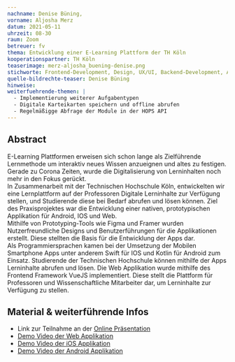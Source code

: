 ```yaml
---
nachname: Denise Büning,
vorname: Aljosha Merz
datum: 2021-05-11
uhrzeit: 08-30
raum: Zoom
betreuer: fv
thema: Entwicklung einer E-Learning Plattform der TH Köln
kooperationspartner: TH Köln
teaserimage: merz-aljosha_buening-denise.png
stichworte: Frontend-Development, Design, UX/UI, Backend-Development, Android, iOS, Kotlin, Swift, REST, SWIFTUI, SWIFTYJSON, XCode, Android Studio, npm, nodejs, NO_SQL, ArangoDB, Framer, Figma
quelle-bildrechte-teaser: Denise Büning
hinweise:
weiterfuehrende-themen: |
  - Implementierung weiterer Aufgabentypen
  - Digitale Karteikarten speichern und offline abrufen
  - Regelmäßigge Abfrage der Module in der HOPS API
---
```


## Abstract

E-Learning Plattformen erweisen sich schon lange als Zielführende Lernmethode um interaktiv neues Wissen anzueignen und altes zu festigen. Gerade zu Corona Zeiten, wurde die Digitalisierung von Lerninhalten noch mehr in den Fokus gerückt.<br>
In Zusammenarbeit mit der Technischen Hochschule Köln, entwickelten wir eine Lernplattform auf der Professoren Digitale Lerninhalte zur Verfügung stellen, und Studierende diese bei Bedarf abrufen und lösen können.
Ziel des Praxisprojektes war die Entwicklung einer nativen, prototypischen Applikation für Android, IOS und Web.<br>
Mithilfe von Prototyping-Tools wie Figma und Framer wurden Nutzerfreundliche Designs und Benutzerführungen für die Applikationen erstellt. Diese stellten die Basis für die Entwicklung der Apps dar.<br>
Als Programmiersprachen kamen bei der Umsetzung der Mobilen Smartphone Apps unter anderem Swift für IOS und Kotlin für Android zum Einsatz. Studierende der Technischen Hochschule können mithilfe der Apps Lerninhalte abrufen und lösen.
Die Web Applikation wurde mithilfe des Frontend Framework VueJS implementiert. Diese stellt die Plattform für Professoren und Wissenschaftliche Mitarbeiter dar, um Lerninhalte zur Verfügung zu stellen.

## Material & weiterführende Infos
- Link zur Teilnahme an der [Online Präsentation](https://th-koeln.github.io/mi-bachelor-praxisprojektseminar/lehrveranstaltungen/mediengestuetzte-prasentation-input/)
- [Demo Video der Web Applikation](https://th-koeln.sciebo.de/s/RE4fr6Oi6hm8dBF)
- [Demo Video der iOS Applikation](https://th-koeln.sciebo.de/s/DbCgIJVKUFp9Du2)
- [Demo Video der Android Applikation](https://th-koeln.sciebo.de/s/VPcoxOsO1xx2JJa)
